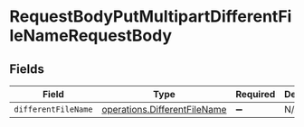 # RequestBodyPutMultipartDifferentFileNameRequestBody


## Fields

| Field                                                                        | Type                                                                         | Required                                                                     | Description                                                                  |
| ---------------------------------------------------------------------------- | ---------------------------------------------------------------------------- | ---------------------------------------------------------------------------- | ---------------------------------------------------------------------------- |
| `differentFileName`                                                          | [operations.DifferentFileName](../../models/operations/differentfilename.md) | :heavy_minus_sign:                                                           | N/A                                                                          |